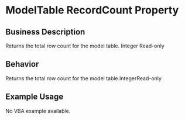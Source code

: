 # ModelTable RecordCount Property

## Business Description
Returns the total row count for the model table. Integer Read-only

## Behavior
Returns the total row count for the model table.IntegerRead-only

## Example Usage
No VBA example available.